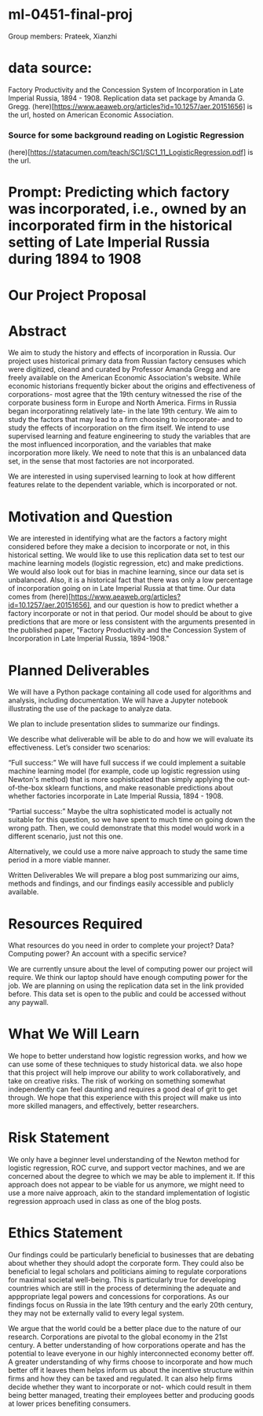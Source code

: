 # ml-0451-final-proj
Group members: Prateek, Xianzhi
# data source:
Factory Productivity and the Concession System of Incorporation in Late Imperial Russia, 1894 - 1908. Replication data set package by Amanda G. Gregg.
(here)[https://www.aeaweb.org/articles?id=10.1257/aer.20151656] is the url, hosted on American Economic Association.
### Source for some background reading on Logistic Regression 
(here)[https://statacumen.com/teach/SC1/SC1_11_LogisticRegression.pdf] is the url.
# Prompt: Predicting which factory was incorporated, i.e., owned by an incorporated firm in the historical setting of Late Imperial Russia during 1894 to 1908
# Our Project Proposal


# Abstract

We aim to study the history and effects of incorporation in Russia. Our project uses historical primary data from Russian factory censuses which were digitized, cleand and curated by Professor Amanda Gregg and are freely available on the American Economic Association's website. While economic historians frequently bicker about the origins and effectiveness of corporations- most agree that the 19th century witnessed the rise of the corporate business form in Europe and North America. Firms in Russia began incorporatinng relatively late- in the late 19th century. We aim to study the factors that may lead to a firm choosing to incorporate- and to study the effects of incorporation on the firm itself. We intend to use supervised learning and feature engineering to study the variables that are the most influenced incorporation, and the variables that make incorporation more likely. We need to note that this is an unbalanced data set, in the sense that most factories are not incorporated. 

We are interested in using supervised learning to look at how different features relate to the dependent variable, which is incorporated or not. 


# Motivation and Question
We are interested in identifying what are the factors a factory might considered before they make a decision to incorporate or not, in this historical setting.
We would like to use this replication data set to test our machine learning models (logistic regression, etc) and make predictions. We would also look out for bias in machine learning, since our data set is unbalanced. Also, it is a historical fact that there was only a low percentage of incorporation going on in Late Imperial Russia at that time. Our data comes from (here)[https://www.aeaweb.org/articles?id=10.1257/aer.20151656], and our question is how to predict whether a factory incorporate or not in that period. Our model should be about to give predictions that are more or less consistent with the arguments presented in the published paper, "Factory Productivity and the Concession System of Incorporation in Late Imperial Russia, 1894-1908."

# Planned Deliverables

We will have a Python package containing all code used for algorithms and analysis, including documentation.
We will have a Jupyter notebook illustrating the use of the package to analyze data.

We plan to include presentation slides to summarize our findings.

We describe what deliverable will be able to do and how we will evaluate its effectiveness. Let’s consider two scenarios:

“Full success:” 
We will have full success if we could implement a suitable machine learning model (for example, code up logistic regression using Newton's method) that is more sophisticated than simply applying the out-of-the-box sklearn functions, and make reasonable predictions about whether factories incorporate in Late Imperial Russia, 1894 - 1908.

“Partial success:” 
Maybe the ultra sophisticated model is actually not suitable for this question, so we have spent to much time on going down the wrong path. Then, we could demonstrate that this model would work in a different scenario, just not this one.

Alternatively, we could use a more naive approach to study the same time period in a more viable manner.

Written Deliverables
We will prepare a blog post summarizing our aims, methods and findings, and our findings easily accessible and publicly available.

# Resources Required
What resources do you need in order to complete your project? Data? Computing power? An account with a specific service?

We are currently unsure about the level of computing power our project will require. We think our laptop should have enough computing power for the job.
We are planning on using the replication data set in the link provided before. This data set is open to the public and could be accessed without any paywall.


# What We Will Learn

We hope to better understand how logistic regression works, and how we can use some of these techniques to study historical data. we also hope that this project will help improve our ability to work collaboratively, and take on creative risks. The risk of working on something somewhat independently can feel daunting and requires a good deal of grit to get through. We hope that this experience with this project will make us into more skilled managers, and effectively, better researchers.

# Risk Statement

We only have a beginner level understanding of the Newton method for logistic regression, ROC curve, and support vector machines, and we are concerned about the degree to which we may be able to implement it. If this approach does not appear to be viable for us anymore, we might need to use a more naive approach, akin to the standard implementation of logistic regression approach used in class as one of the blog posts.


# Ethics Statement

Our findings could be particularly beneficial to businesses that are debating about whether they should adopt the corporate form. They could also be beneficial to legal scholars and politicians aiming to regulate corporations for maximal societal well-being. This is particularly true for developing countries which are still in the process of determining the adequate and apppropriate legal powers and concessions for corporations. As our findings focus on Russia in the late 19th century and the early 20th century, they may not be externally valid to every legal system. 

We argue that the world could be a better place due to the nature of our research. Corporations are pivotal to the global economy in the 21st century. A better understanding of how corporations operate and has the potential to leave everyone in our highly interconnected economy better off. A greater understanding of why firms choose to incorporate and how much better off it leaves them helps inform us about the incentive structure within firms and how they can be taxed and regulated. It can also help firms decide whether they want to incorporate or not- which could result in them being better managed, treating their employees better and producing goods at lower prices benefiting consumers.
